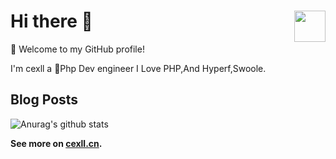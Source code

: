 # Hi there 👋 <img src="https://cdn.jsdelivr.net/gh/sy-records/staticfile@master/images/202007/huaji.gif" align="right" height="50" />


🎉 Welcome to my GitHub profile!

I'm cexll  a 🐳Php Dev engineer I Love PHP,And Hyperf,Swoole.

## Blog Posts

<!-- <details>
<summary>About My Blogs </summary>
  
  ## My Blogs:
  
  - [Laravel 使用时的一些优化技巧](https://www.cexll.cn/index.php/archives/90/)
  - [Composer 国内加速镜像](https://www.cexll.cn/index.php/archives/77/)
  - [Github上fork项目与源项目同步](https://www.cexll.cn/index.php/archives/25/)
  - [给Git和终端设置代理,让我们自由飞翔](https://www.cexll.cn/index.php/archives/43/)
  - [Nginx突破高并发的性能优化](https://www.cexll.cn/index.php/archives/29/)

</details>  -->

![Anurag's github stats](https://github-readme-stats.vercel.app/api/?username=cexll&show_icons=true&title_color=fff&icon_color=79ff97&text_color=9f9f9f&bg_color=151515)

**See more on [cexll.cn](https://cexll.cn).**
